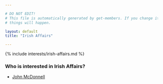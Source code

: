 ```yaml
---

# DO NOT EDIT!
# This file is automatically generated by get-members. If you change it, bad
# things will happen.

layout: default
title: "Irish Affairs"

---
```


{% include interests/irish-affairs.md %}

### Who is interested in Irish Affairs?


* [John McDonnell](/members/john-mcdonnell.html)
